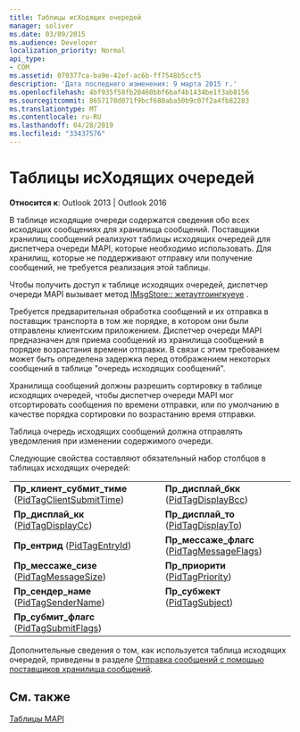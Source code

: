 ```yaml
---
title: Таблицы исХодящих очередей
manager: soliver
ms.date: 03/09/2015
ms.audience: Developer
localization_priority: Normal
api_type:
- COM
ms.assetid: 070377ca-ba9e-42ef-ac6b-ff7548b5ccf5
description: 'Дата последнего изменения: 9 марта 2015 г.'
ms.openlocfilehash: 4bf935f58fb20460bbf6baf4b1434be1f3ab8156
ms.sourcegitcommit: 8657170d071f9bcf680aba50b9c07f2a4fb82283
ms.translationtype: MT
ms.contentlocale: ru-RU
ms.lasthandoff: 04/28/2019
ms.locfileid: "33437576"
---
```

# <a name="outgoing-queue-tables"></a>Таблицы исХодящих очередей

  
  
**Относится к**: Outlook 2013 | Outlook 2016 
  
В таблице исходящие очереди содержатся сведения обо всех исходящих сообщениях для хранилища сообщений. Поставщики хранилищ сообщений реализуют таблицы исходящих очередей для диспетчера очереди MAPI, которые необходимо использовать. Для хранилищ, которые не поддерживают отправку или получение сообщений, не требуется реализация этой таблицы. 
  
Чтобы получить доступ к таблице исходящих очередей, диспетчер очереди MAPI вызывает метод [IMsgStore:: жетаутгоингкуеуе](imsgstore-getoutgoingqueue.md) . 
  
Требуется предварительная обработка сообщений и их отправка в поставщик транспорта в том же порядке, в котором они были отправлены клиентским приложением. Диспетчер очереди MAPI предназначен для приема сообщений из хранилища сообщений в порядке возрастания времени отправки. В связи с этим требованием может быть определена задержка перед отображением некоторых сообщений в таблице "очередь исходящих сообщений". 
  
Хранилища сообщений должны разрешить сортировку в таблице исходящих очередей, чтобы диспетчер очереди MAPI мог отсортировать сообщения по времени отправки, или по умолчанию в качестве порядка сортировки по возрастанию время отправки. 
  
Таблица очередь исходящих сообщений должна отправлять уведомления при изменении содержимого очереди.
  
Следующие свойства составляют обязательный набор столбцов в таблицах исходящих очередей:
  
|||
|:-----|:-----|
|**Пр_клиент_субмит_тиме** ([PidTagClientSubmitTime](pidtagclientsubmittime-canonical-property.md))  <br/> |**Пр_дисплай_бкк** ([PidTagDisplayBcc](pidtagdisplaybcc-canonical-property.md))  <br/> |
|**Пр_дисплай_кк** ([PidTagDisplayCc](pidtagdisplaycc-canonical-property.md))  <br/> |**Пр_дисплай_то** ([PidTagDisplayTo](pidtagdisplayto-canonical-property.md))  <br/> |
|**Пр_ентрид** ([PidTagEntryId](pidtagentryid-canonical-property.md))  <br/> |**Пр_мессаже_флагс** ([PidTagMessageFlags](pidtagmessageflags-canonical-property.md))  <br/> |
|**Пр_мессаже_сизе** ([PidTagMessageSize](pidtagmessagesize-canonical-property.md))  <br/> |**Пр_приорити** ([PidTagPriority](pidtagpriority-canonical-property.md))  <br/> |
|**Пр_сендер_наме** ([PidTagSenderName](pidtagsendername-canonical-property.md))  <br/> |**Пр_субжект** ([PidTagSubject](pidtagsubject-canonical-property.md))  <br/> |
|**Пр_субмит_флагс** ([PidTagSubmitFlags](pidtagsubmitflags-canonical-property.md))  <br/> | <br/> |
   
Дополнительные сведения о том, как используется таблица исходящих очередей, приведены в разделе [Отправка сообщений с помощью поставщиков хранилища сообщений](sending-messages-by-using-message-store-providers.md).
  
## <a name="see-also"></a>См. также



[Таблицы MAPI](mapi-tables.md)

